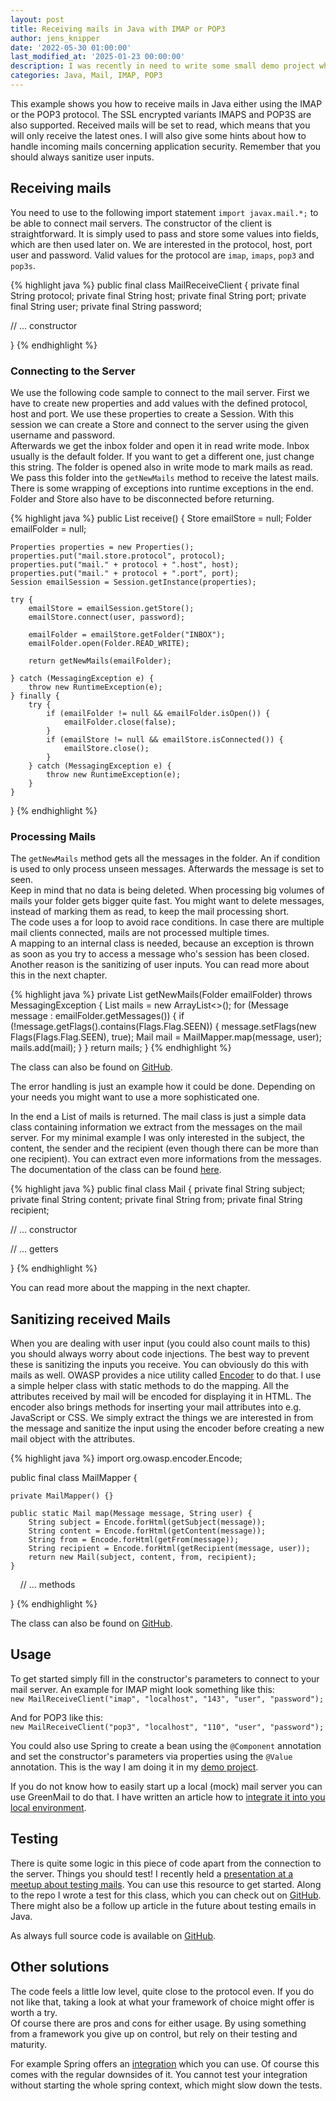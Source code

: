 ```yaml
---
layout: post
title: Receiving mails in Java with IMAP or POP3
author: jens_knipper
date: '2022-05-30 01:00:00'
last_modified_at: '2025-01-23 00:00:00'
description: I was recently in need to write some small demo project which was receiving and processing mails. There is a lot of documentation for sending mails, but gathering information about the receiving and processing part is less easy.
categories: Java, Mail, IMAP, POP3
---
```

This example shows you how to receive mails in Java either using the IMAP or the POP3 protocol.
The SSL encrypted variants IMAPS and POP3S are also supported. 
Received mails will be set to read, which means that you will only receive the latest ones.
I will also give some hints about how to handle incoming mails concerning application security. 
Remember that you should always sanitize user inputs.

## Receiving mails

You need to use to the following import statement `import javax.mail.*;` to be able to connect mail servers.
The constructor of the client is straightforward. 
It is simply used to pass and store some values into fields, which are then used later on.
We are interested in the protocol, host, port user and password.
Valid values for the protocol are `imap`, `imaps`, `pop3` and `pop3s`.

{% highlight java %}
public final class MailReceiveClient {
    private final String protocol;
    private final String host;
    private final String port;
    private final String user;
    private final String password;

// ... constructor

}
{% endhighlight %}

### Connecting to the Server

We use the following code sample to connect to the mail server.
First we have to create new properties and add values with the defined protocol, host and port.
We use these properties to create a Session.
With this session we can create a Store and connect to the server using the given username and password.  
Afterwards we get the inbox folder and open it in read write mode. 
Inbox usually is the default folder.
If you want to get a different one, just change this string.
The folder is opened also in write mode to mark mails as read.
We pass this folder into the `getNewMails` method to receive the latest mails.  
There is some wrapping of exceptions into runtime exceptions in the end.
Folder and Store also have to be disconnected before returning.

{% highlight java %}
public List<Mail> receive() {
    Store emailStore = null;
    Folder emailFolder = null;

    Properties properties = new Properties();
    properties.put("mail.store.protocol", protocol);
    properties.put("mail." + protocol + ".host", host);
    properties.put("mail." + protocol + ".port", port);
    Session emailSession = Session.getInstance(properties);

    try {
        emailStore = emailSession.getStore();
        emailStore.connect(user, password);

        emailFolder = emailStore.getFolder("INBOX");
        emailFolder.open(Folder.READ_WRITE);

        return getNewMails(emailFolder);

    } catch (MessagingException e) {
        throw new RuntimeException(e);
    } finally {
        try {
            if (emailFolder != null && emailFolder.isOpen()) {
                emailFolder.close(false);
            }
            if (emailStore != null && emailStore.isConnected()) {
                emailStore.close();
            }
        } catch (MessagingException e) {
            throw new RuntimeException(e);
        }
    }
}
{% endhighlight %}

### Processing Mails

The `getNewMails` method gets all the messages in the folder. An if condition is used to only process unseen messages.
Afterwards the message is set to seen.  
Keep in mind that no data is being deleted.
When processing big volumes of mails your folder gets bigger quite fast.
You might want to delete messages, instead of marking them as read, to keep the mail processing short.  
The code uses a for loop to avoid race conditions.
In case there are multiple mail clients connected, mails are not processed multiple times.  
A mapping to an internal class is needed, because an exception is thrown as soon as you try to access a message who's session has been closed. Another reason is the sanitizing of user inputs. You can read more about this in the next chapter.

{% highlight java %}
private List<Mail> getNewMails(Folder emailFolder) throws MessagingException {
    List<Mail> mails = new ArrayList<>();
    for (Message message : emailFolder.getMessages()) {
        if (!message.getFlags().contains(Flags.Flag.SEEN)) {
            message.setFlags(new Flags(Flags.Flag.SEEN), true);
            Mail mail = MailMapper.map(message, user);
            mails.add(mail);
        }
    }
    return mails;
}
{% endhighlight %}

The class can also be found on [GitHub](https://github.com/JensKnipper/greenmail-example/blob/main/src/main/java/de/jensknipper/greenmailexample/control/mail/receive/MailReceiveClient.java).

The error handling is just an example how it could be done. Depending on your needs you might want to use a more sophisticated one.

In the end a List of mails is returned. The mail class is just a simple data class containing information we extract from the messages on the mail server. For my minimal example I was only interested in the subject, the content, the sender and the recipient (even though there can be more than one recipient). You can extract even more informations from the messages. The documentation of the class can be found [here](https://javaee.github.io/javamail/docs/api/javax/mail/Message.html).

{% highlight java %}
public final class Mail {
    private final String subject;
    private final String content;
    private final String from;
    private final String recipient;

// ... constructor

// ... getters

}
{% endhighlight %}

You can read more about the mapping in the next chapter.

## Sanitizing received Mails

When you are dealing with user input (you could also count mails to this) you should always worry about code injections. The best way to prevent these is sanitizing the inputs you receive. You can obviously do this with mails as well.
OWASP provides a nice utility called [Encoder](https://owasp.org/www-project-java-encoder/) to do that.
I use a simple helper class with static methods to do the mapping. All the attributes received by mail will be encoded for displaying it in HTML. The encoder also brings methods for inserting your mail attributes into e.g. JavaScript or CSS.
We simply extract the things we are interested in from the message and sanitize the input using the encoder before creating a new mail object with the attributes.

{% highlight java %}
import org.owasp.encoder.Encode;

public final class MailMapper {

    private MailMapper() {}

    public static Mail map(Message message, String user) {
        String subject = Encode.forHtml(getSubject(message));
        String content = Encode.forHtml(getContent(message));
        String from = Encode.forHtml(getFrom(message));
        String recipient = Encode.forHtml(getRecipient(message, user));
        return new Mail(subject, content, from, recipient);
    }

    // ... methods

}
{% endhighlight %}

The class can also be found on [GitHub](https://github.com/JensKnipper/greenmail-example/blob/main/src/main/java/de/jensknipper/greenmailexample/control/mail/mapper/MailMapper.java).


## Usage

To get started simply fill in the constructor's parameters to connect to your mail server. 
An example for IMAP might look something like this:  
`new MailReceiveClient("imap", "localhost", "143", "user", "password");`

And for POP3 like this:  
`new MailReceiveClient("pop3", "localhost", "110", "user", "password");`

You could also use Spring to create a bean using the `@Component` annotation and set the constructor's parameters via properties using the `@Value` annotation. This is the way I am doing it in my [demo project](https://github.com/JensKnipper/greenmail-example).

If you do not know how to easily start up a local (mock) mail server you can use GreenMail to do that. I have written an article how to [integrate it into you local environment](../greenmail-mock-mail-server-dev-setup/).

## Testing

There is quite some logic in this piece of code apart from the connection to the server. Things you should test! I recently held a [presentation at a meetup about testing mails](../openvalue-meetup-greenmail-talk). You can use this resource to get started. Along to the repo I wrote a test for this class, which you can check out on [GitHub](https://github.com/JensKnipper/greenmail-example/blob/main/src/test/java/de/jensknipper/greenmailexample/control/mail/receive/MailReceiveClientTest.java). There might also be a follow up article in the future about testing emails in Java.

As always full source code is available on [GitHub](https://github.com/JensKnipper/greenmail-example/blob/main/src/main/java/de/jensknipper/greenmailexample/control/mail/receive/MailReceiveClient.java).

## Other solutions
The code feels a little low level, quite close to the protocol even. If you do not like that, taking a look at what your framework of choice might offer is worth a try.  
Of course there are pros and cons for either usage. By using something from a framework you give up on control, but rely on their testing and maturity.

For example Spring offers an [integration](https://docs.spring.io/spring-integration/reference/mail.html) which you can use. Of course this comes with the regular downsides of it. You cannot test your integration without starting the whole spring context, which might slow down the tests.